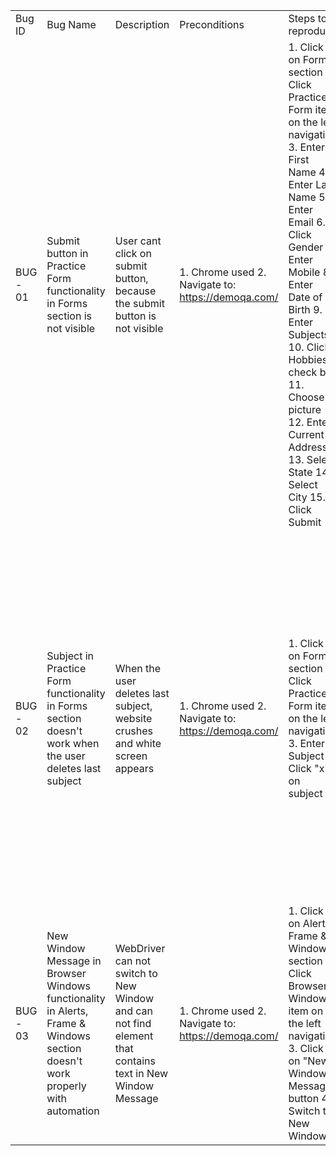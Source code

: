 | | | | | | | | | | | | | |
|-|-|-|-|-|-|-|-|-|-|-|-|-|
|Bug ID|Bug Name|Description|Preconditions|Steps to reproduce|Test Data|Expected results|Actual results|Environment|Reporter|Assignee|Priority|Severity|
|BUG - 01|Submit button in Practice Form functionality in Forms section is not visible|User cant click on submit button, because the submit button is not visible |1. Chrome used 2. Navigate to: https://demoqa.com/|1. Click on Forms section 2. Click Practice Form item on the left navigation 3. Enter First Name 4. Enter Last Name 5. Enter Email 6. Click Gender 7. Enter Mobile 8. Enter Date of Birth 9. Enter Subjects 10. Click Hobbies check box 11. Choose picture 12. Enter Current Address 13. Select State 14. Select City 15. Click Submit|1. First Name input: Petar 2. Last Name input: Petrovic 3. Email input: petarpetrovic@email.com 4. Gender: Male 5. Mobile input: 0678956328 6. Date of Birth input: 05 May 1997 7. Subjects input: English 8. Hobbies: Music 9. Choose picture: D:\image3.png 10. Current Address input: Novosadska 10 11. Select State: NCR 12. Select City: Delhi|Popup message "Thanks for submitting the form" with data should appear|The Submit button is not visible, and the user cannot click on it|QA|Milan Corluka|Developer|Major|Minor|
| | | | | | | | | | | | | |
| | | | | | | | | | | | | |
| | | | | | | | | | | | | |
| | | | | | | | | | | | | |
| | | | | | | | | | | | | |
| | | | | | | | | | | | | |
| | | | | | | | | | | | | |
| | | | | | | | | | | | | |
| | | | | | | | | | | | | |
| | | | | | | | | | | | | |
| | | | | | | | | | | | | |
| | | | | | | | | | | | | |
| | | | | | | | | | | | | |
| | | | | | | | | | | | | |
| | | | | | | | | | | | | |
| | | | | | | | | | | | | |
| | | | | | | | | | | | | |
| | | | | | | | | | | | | |
| | | | | | | | | | | | | |
| | | | | | | | | | | | | |
| | | | | | | | | | | | | |
| | | | | | | | | | | | | |
| | | | | | | | | | | | | |
| | | | | | | | | | | | | |
| | | | | | | | | | | | | |
| | | | | | | | | | | | | |
| | | | | | | | | | | | | |
| | | | | | | | | | | | | |
|BUG - 02|Subject in Practice Form functionality in Forms section doesn't work when the user deletes last subject|When the user deletes last subject, website crushes and white screen appears|1. Chrome used 2. Navigate to: https://demoqa.com/|1. Click on Forms section 2. Click Practice Form item on the left navigation 3. Enter Subject 4. Click "x" on subject|1. Subject input: English|Subject should be deleted and input field empty|Website crushes and white screen appears|QA|Milan Corluka|Developer|Critical|Major|
| | | | | | | | | | | | | |
| | | | | | | | | | | | | |
| | | | | | | | | | | | | |
| | | | | | | | | | | | | |
| | | | | | | | | | | | | |
| | | | | | | | | | | | | |
| | | | | | | | | | | | | |
| | | | | | | | | | | | | |
| | | | | | | | | | | | | |
| | | | | | | | | | | | | |
| | | | | | | | | | | | | |
| | | | | | | | | | | | | |
| | | | | | | | | | | | | |
| | | | | | | | | | | | | |
| | | | | | | | | | | | | |
| | | | | | | | | | | | | |
| | | | | | | | | | | | | |
| | | | | | | | | | | | | |
| | | | | | | | | | | | | |
| | | | | | | | | | | | | |
| | | | | | | | | | | | | |
| | | | | | | | | | | | | |
| | | | | | | | | | | | | |
| | | | | | | | | | | | | |
| | | | | | | | | | | | | |
| | | | | | | | | | | | | |
| | | | | | | | | | | | | |
|BUG - 03|New Window Message in Browser Windows functionality in Alerts, Frame & Windows section doesn't work properly with automation|WebDriver can not switch to New Window and can not find element that contains text in New Window Message|1. Chrome used 2. Navigate to: https://demoqa.com/|1. Click on  Alerts, Frame & Windows section 2. Click Browser Windows item on the left navigation 3. Click on "New Window Message" button 4. Switch to New Window| |New Window should be opened and message "Knowledge increases by sharing but not by saving. Please share this website with your friends and in your organization." should appear in that Window|New Window opened and expected message appeared in that Window, but durning automation couldn't switch to that Window and find element |QA|Milan Corluka|Developer|Minor|Minor|
